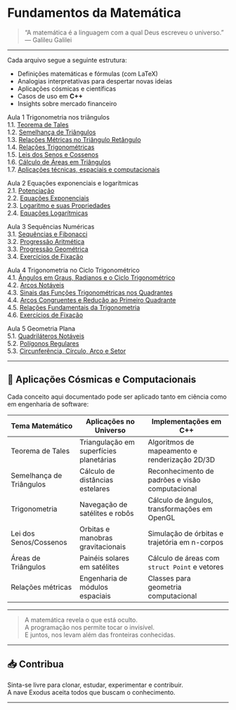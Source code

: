 # Fundamentos da Matemática

> “A matemática é a linguagem com a qual Deus escreveu o universo.” — Galileu Galilei

---

Cada arquivo segue a seguinte estrutura:

- Definições matemáticas e fórmulas (com LaTeX)
- Analogias interpretativas para despertar novas ideias
- Aplicações cósmicas e científicas
- Casos de uso em **C++**
- Insights sobre mercado financeiro

Aula 1 Trigonometria nos triângulos    
1.1. [Teorema de Tales](./1.1-teorema-de-tales.md)  
1.2. [Semelhança de Triângulos](1.2-semelhanca-triangulos.md)  
1.3. [Relações Métricas no Triângulo Retângulo](./1.3-relacoes-metricas.md)   
1.4. [Relações Trigonométricas](1.4-relacoes-trigonometricas.md)  
1.5. [Leis dos Senos e Cossenos](1.5-lei-dos-senos-e-cossenos.md)  
1.6. [Cálculo de Áreas em Triângulos](1.6-teorema-das-areas.md)  
1.7. [Aplicações técnicas, espaciais e computacionais](exemplos-praticos.md)  

Aula 2 Equações exponenciais e logarítmicas  
2.1. [Potenciação](./2.1-potenciacao.md)   
2.2. [Equações Exponenciais](./2.2-equacoes-exponenciais.md)  
2.3. [Logaritmo e suas Propriedades](./2.3-logaritmo.md)  
2.4. [Equações Logarítmicas](./2.4-equacoes-logaritmicas.md)

Aula 3 Sequências Numéricas  
3.1. [Sequências e Fibonacci](./3.1-sequencias-e-fibonacci.md)  
3.2. [Progressão Aritmética](./3.2-progressao-aritmetica.md)  
3.3. [Progressão Geométrica](./3.3-progressao-geometrica.md)  
3.4. [Exercícios de Fixação](./3.4-exercicios-de-fixacao.md)  

Aula 4 Trigonometria no Ciclo Trigonométrico  
4.1. [Ângulos em Graus, Radianos e o Ciclo Trigonométrico](./4.1-angulos-em-graus-radianos-e-o-ciclo-trigonometrico.md)  
4.2. [Arcos Notáveis](./4.2-arcos-notaveis.md)  
4.3. [Sinais das Funções Trigonométricas nos Quadrantes](./4.3-sinais-das-funcoes-trignometricas-nos-quadrantes.md)  
4.4. [Arcos Congruentes e Redução ao Primeiro Quadrante](./4.4-arcos-congruentes-e-reducao-ao-primeiro-quadrante.md)  
4.5. [Relações Fundamentais da Trigonometria](./4.5-relacoes-fundamentais-da-trigonometria.md)  
4.6. [Exercícios de Fixação](./4.6-exercicios-de-fixacao.md)  

Aula 5 Geometria Plana  
5.1. [Quadriláteros Notáveis](./5.1-quadrilateros-notaveis.md)  
5.2. [Polígonos Regulares](./5.2-poligonos-regulares.md)  
5.3. [Circunferência, Círculo, Arco e Setor](./5.3-circunferencia-circulo-arco-e-setor.md)  

---

## 🧬 Aplicações Cósmicas e Computacionais

Cada conceito aqui documentado pode ser aplicado tanto em ciência como em engenharia de software:

| Tema Matemático        | Aplicações no Universo                  | Implementações em C++                           |
|------------------------|------------------------------------------|-------------------------------------------------|
| Teorema de Tales       | Triangulação em superfícies planetárias | Algoritmos de mapeamento e renderização 2D/3D   |
| Semelhança de Triângulos | Cálculo de distâncias estelares        | Reconhecimento de padrões e visão computacional |
| Trigonometria          | Navegação de satélites e robôs          | Cálculo de ângulos, transformações em OpenGL    |
| Lei dos Senos/Cossenos| Orbitas e manobras gravitacionais       | Simulação de órbitas e trajetória em n-corpos   |
| Áreas de Triângulos    | Painéis solares em satélites            | Cálculo de áreas com `struct Point` e vetores   |
| Relações métricas      | Engenharia de módulos espaciais         | Classes para geometria computacional            |

---

> A matemática revela o que está oculto.  
> A programação nos permite tocar o invisível.  
> E juntos, nos levam além das fronteiras conhecidas.

---

## 📥 Contribua

Sinta-se livre para clonar, estudar, experimentar e contribuir.  
A nave Exodus aceita todos que buscam o conhecimento.

---
